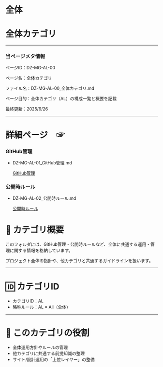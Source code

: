 # 全体

# 全体カテゴリ

---

### 当ページメタ情報

ページID：DZ-MG-AL-00

ページ名：全体カテゴリ

ファイル名：DZ-MG-AL-00_全体カテゴリ.md

ページ目的：全体カテゴリ（AL）の構成一覧と概要を記載

最終更新：2025/6/26

---

# 詳細ページ　☞

### **GitHub管理**

- DZ-MG-AL-01_GitHub管理.md
    
    [GitHub管理](%E5%85%A8%E4%BD%93%2021ecd75ce18580e9b229e1d814146cee/GitHub%E7%AE%A1%E7%90%86%20216cd75ce185800d8404ed5945592995.md)
    

### **公開時ルール**

- DZ-MG-AL-02_公開時ルール.md
    
    [公開時ルール](%E5%85%A8%E4%BD%93%2021ecd75ce18580e9b229e1d814146cee/%E5%85%AC%E9%96%8B%E6%99%82%E3%83%AB%E3%83%BC%E3%83%AB%20217cd75ce1858087a46cff1d130137c5.md)
    

# 📘 カテゴリ概要

このフォルダには、GitHub管理・公開時ルールなど、全体に共通する運用・管理に関する情報を格納しています。

プロジェクト全体の指針や、他カテゴリと共通するガイドラインを扱います。

---

# 🆔 カテゴリID

- カテゴリID：AL
- 略称ルール：AL = All（全体）

---

# 🧭 このカテゴリの役割

- 全体運用方針やルールの管理
- 他カテゴリに共通する前提知識の整理
- サイト/設計運用の「上位レイヤー」の整備